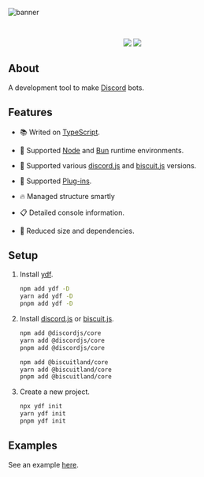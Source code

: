 ![banner](https://raw.githubusercontent.com/kh0wel/ydf/main/assets/banner.png)

<div align="center">
	<br />
	<p>
		<a href="https://www.npmjs.com/package/ydf"><img src="https://img.shields.io/npm/v/ydf.svg" /></a>
		<a href="https://www.npmjs.com/package/ydf"><img src="https://img.shields.io/npm/dt/ydf.svg" /></a>
	</p>
</div>

## About

A development tool to make [Discord](https://discord.com) bots.

## Features

- 📚 Writed on [TypeScript](https://www.typescriptlang.org).

- 🧳 Supported [Node](https://nodejs.org) and [Bun](https://bun.sh) runtime environments.

- 🔌 Supported various [discord.js](https://discord.js.org) and [biscuit.js](https://biscuitjs.com) versions.

- 🧱 Supported [Plug-ins](https://en.wikipedia.org/wiki/Plug-in_%28computing%29).

- 🔥 Managed structure smartly

- 📋 Detailed console information.

- 🍂 Reduced size and dependencies.

## Setup

1. Install [ydf](https://github.com/kh0wel/ydf).

    ```bash
    npm add ydf -D
    yarn add ydf -D
    pnpm add ydf -D
    ```

2. Install [discord.js](https://discord.js.org) or [biscuit.js](https://biscuitjs.com).

    ```bash
    npm add @discordjs/core
    yarn add @discordjs/core
    pnpm add @discordjs/core
    ```

    ```bash
    npm add @biscuitland/core
    yarn add @biscuitland/core
    pnpm add @biscuitland/core
    ```

3. Create a new project.

    ```bash
    npx ydf init
    yarn ydf init
    pnpm ydf init
    ```

## Examples

See an example [here](https://github.com/kh0wel/kobalt).
